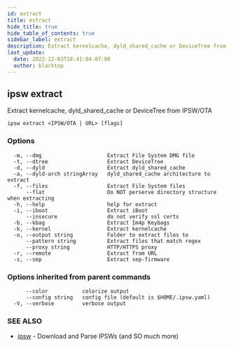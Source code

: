 ```yaml
---
id: extract
title: extract
hide_title: true
hide_table_of_contents: true
sidebar_label: extract
description: Extract kernelcache, dyld_shared_cache or DeviceTree from IPSW/OTA
last_update:
  date: 2022-12-03T18:41:04-07:00
  author: blacktop
---
```

## ipsw extract

Extract kernelcache, dyld_shared_cache or DeviceTree from IPSW/OTA

```
ipsw extract <IPSW/OTA | URL> [flags]
```

### Options

```
  -m, --dmg                     Extract File System DMG file
  -t, --dtree                   Extract DeviceTree
  -d, --dyld                    Extract dyld_shared_cache
  -a, --dyld-arch stringArray   dyld_shared_cache architecture to extract
  -f, --files                   Extract File System files
      --flat                    Do NOT perserve directory structure when extracting
  -h, --help                    help for extract
  -i, --iboot                   Extract iBoot
      --insecure                do not verify ssl certs
  -b, --kbag                    Extract Im4p Keybags
  -k, --kernel                  Extract kernelcache
  -o, --output string           Folder to extract files to
      --pattern string          Extract files that match regex
      --proxy string            HTTP/HTTPS proxy
  -r, --remote                  Extract from URL
  -s, --sep                     Extract sep-firmware
```

### Options inherited from parent commands

```
      --color           colorize output
      --config string   config file (default is $HOME/.ipsw.yaml)
  -V, --verbose         verbose output
```

### SEE ALSO

* [ipsw](/docs/cli/ipsw)	 - Download and Parse IPSWs (and SO much more)

